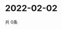 # 2022-02-02
  共 0条

  <!-- BEGIN -->
  <!-- 最后更新时间Wed Feb 02 2022 18:04:33 GMT+0000 (Coordinated Universal Time) -->
  
  <!-- END -->
  
  